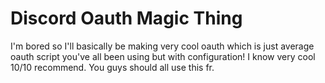 # Discord Oauth Magic Thing
I'm bored so I'll basically be making very cool oauth which is just average oauth script you've all been using but with configuration! I know very cool 10/10 recommend. You guys should all use this fr.
